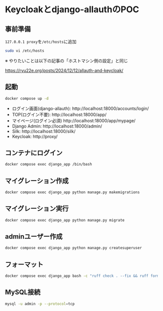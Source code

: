# Keycloakとdjango-allauthのPOC

## 事前準備
`127.0.0.1 proxy`を`/etc/hosts`に追加
```sh
sudo vi /etc/hosts
```

※ やりたいことは以下の記事の「ホストマシン側の設定」と同じ

https://ryu22e.org/posts/2024/12/12/allauth-and-keycloak/


## 起動
```sh
docker compose up -d
```
- ログイン画面(django-allauth): http://localhost:18000/accounts/login/
- TOP(ログイン不要): http://localhost:18000/app/
- マイページ(ログイン必須) http://localhost:18000/app/mypage/
- Django Admin: http://localhost:18000/admin/
- Silk: http://localhost:18000/silk/
- Keycloak: http://proxy/

## コンテナにログイン
```sh
docker compose exec django_app /bin/bash
```

## マイグレーション作成
```sh
docker compose exec django_app python manage.py makemigrations
```

## マイグレーション実行
```sh
docker compose exec django_app python manage.py migrate
```

## adminユーザー作成
```sh
docker compose exec django_app python manage.py createsuperuser
```

## フォーマット
```sh
docker compose exec django_app bash -c "ruff check . --fix && ruff format ."
```

## MySQL接続
```sh
mysql -u admin -p --protocol=tcp
```

